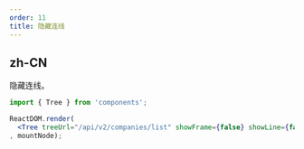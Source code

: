 ```yaml
---
order: 11
title: 隐藏连线
---
```


## zh-CN

隐藏连线。

```jsx
import { Tree } from 'components';

ReactDOM.render(
  <Tree treeUrl="/api/v2/companies/list" showFrame={false} showLine={false}/>
, mountNode);
```